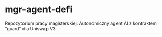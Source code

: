 # mgr-agent-defi
Repozytorium pracy magisterskiej: Autonomiczny agent AI z kontraktem "guard" dla Uniswap V3.
